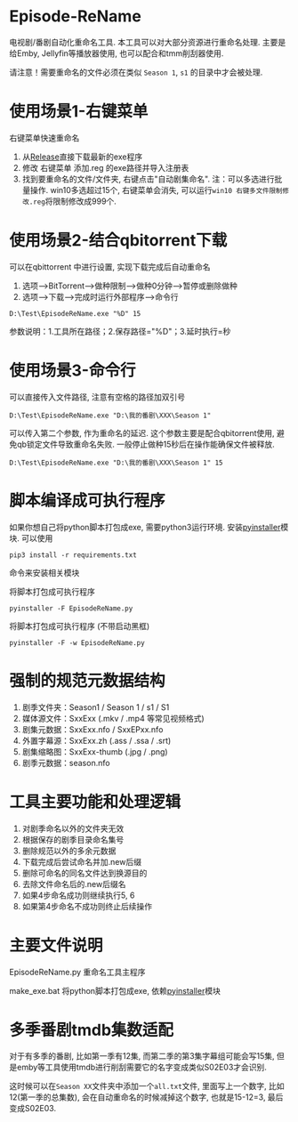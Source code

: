# Episode-ReName

电视剧/番剧自动化重命名工具. 本工具可以对大部分资源进行重命名处理. 主要是给Emby, Jellyfin等播放器使用, 也可以配合和tmm削刮器使用. 

请注意！需要重命名的文件必须在类似 `Season 1`, `s1` 的目录中才会被处理. 


# 使用场景1-右键菜单

右键菜单快速重命名
1. 从[Release](https://github.com/Nriver/Episode-ReName/releases)直接下载最新的exe程序
2. 修改 右键菜单 添加.reg 的exe路径并导入注册表
3. 找到要重命名的文件/文件夹, 右键点击"自动剧集命名". 
注：可以多选进行批量操作. win10多选超过15个, 右键菜单会消失, 可以运行`win10 右键多文件限制修改.reg`将限制修改成999个. 

# 使用场景2-结合qbitorrent下载

可以在qbittorrent 中进行设置, 实现下载完成后自动重命名
1. 选项—>BitTorrent—>做种限制—>做种0分钟—>暂停或删除做种
2. 选项—>下载—>完成时运行外部程序—>命令行
```
D:\Test\EpisodeReName.exe "%D" 15
```

参数说明：1.工具所在路径；2.保存路径="%D"；3.延时执行=秒


# 使用场景3-命令行

可以直接传入文件路径, 注意有空格的路径加双引号
```
D:\Test\EpisodeReName.exe "D:\我的番剧\XXX\Season 1"
```

可以传入第二个参数, 作为重命名的延迟. 这个参数主要是配合qbitorrent使用, 避免qb锁定文件导致重命名失败. 一般停止做种15秒后在操作能确保文件被释放. 
```
D:\Test\EpisodeReName.exe "D:\我的番剧\XXX\Season 1" 15
```

# 脚本编译成可执行程序

如果你想自己将python脚本打包成exe, 需要python3运行环境.
安装[pyinstaller](https://github.com/pyinstaller/pyinstaller)模块. 
可以使用
```
pip3 install -r requirements.txt
```
命令来安装相关模块

将脚本打包成可执行程序
```
pyinstaller -F EpisodeReName.py
```

将脚本打包成可执行程序 (不带启动黑框)
```
pyinstaller -F -w EpisodeReName.py
```

# 强制的规范元数据结构

1. 剧季文件夹：Season1 / Season 1 / s1 / S1
2. 媒体源文件：SxxExx (.mkv / .mp4 等常见视频格式)
3. 剧集元数据：SxxExx.nfo / SxxEPxx.nfo
4. 外置字幕源：SxxExx.zh (.ass / .ssa / .srt)
5. 剧集缩略图：SxxExx-thumb (.jpg / .png)
6. 剧季元数据：season.nfo

# 工具主要功能和处理逻辑

1. 对剧季命名以外的文件夹无效
2. 根据保存的剧季目录命名集号
3. 删除规范以外的多余元数据
4. 下载完成后尝试命名并加.new后缀
5. 删除可命名的同名文件达到换源目的
6. 去除文件命名后的.new后缀名
7. 如果4步命名成功则继续执行5, 6
8. 如果第4步命名不成功则终止后续操作

# 主要文件说明

EpisodeReName.py
重命名工具主程序

make_exe.bat
将python脚本打包成exe, 依赖[pyinstaller](https://github.com/pyinstaller/pyinstaller)模块

# 多季番剧tmdb集数适配

对于有多季的番剧, 比如第一季有12集, 而第二季的第3集字幕组可能会写15集, 但是emby等工具使用tmdb进行削刮需要它的名字变成类似S02E03才会识别. 

这时候可以在`Season XX`文件夹中添加一个`all.txt`文件, 里面写上一个数字, 比如12(第一季的总集数), 会在自动重命名的时候减掉这个数字, 也就是15-12=3, 最后变成S02E03.
